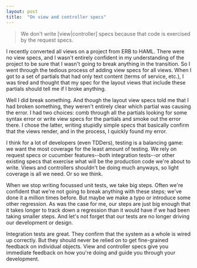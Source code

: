 ```yaml
---
layout: post
title:  "On view and controller specs"
---
```


> We don't write \[view|controller\] specs because that code is exercised by the request specs.

I recently converted all views on a project from ERB to HAML. There were no view specs, and I wasn't entirely confident in my understanding of the project to be sure that I wasn't going to break anything in the transition. So I went through the tedious process of adding view specs for all views. When I got to a set of partials that had only text content (terms of service, etc.), I was tired and thought that my spec for the layout views that include these partials should tell me if I broke anything.

Well I did break something. And though the layout view specs told me that I had broken something, they weren't entirely clear which partial was causing the error. I had two choices: comb through all the partials looking for some syntax error or write view specs for the partials and smoke out the error there. I chose the latter, writing stupidly simple specs that basically confirm that the views render, and in the process, I quickly found my error.

I think for a lot of developers (even TDDers), testing is a balancing game: we want the most coverage for the least amount of testing. We rely on request specs or cucumber features--both integration tests--or other existing specs that exercise what will be the production code we're about to write. Views and controllers shouldn't be doing much anyways, so light coverage is all we need. Or so we think.

When we stop writing focussed unit tests, we take big steps. Often we're confident that we're not going to break anything with these steps; we've done it a million times before. But maybe we make a typo or introduce some other regression. As was the case for me, our steps are just big enough that it takes longer to track down a regression than it would have if we had been taking smaller steps. And let's not forget that our tests are no longer driving our development or design.

Integration tests are great. They confirm that the system as a whole is wired up correctly. But they should never be relied on to get fine-grained feedback on individual objects. View and controller specs give you immediate feedback on how you're doing and guide you through your development.
